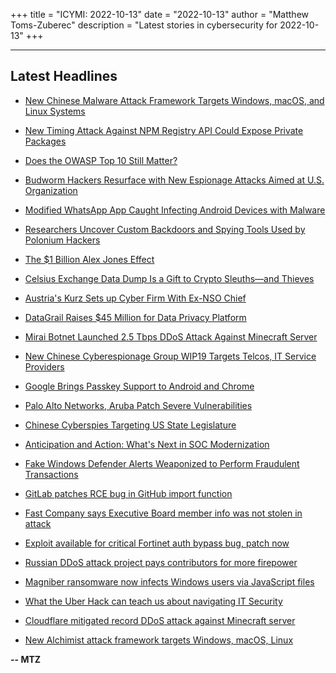 +++
title = "ICYMI: 2022-10-13"
date = "2022-10-13"
author = "Matthew Toms-Zuberec"
description = "Latest stories in cybersecurity for 2022-10-13"
+++

---------------------------------------------------------------------------
## Latest Headlines
- [New Chinese Malware Attack Framework Targets Windows, macOS, and Linux Systems](https://thehackernews.com/2022/10/new-chinese-malware-attack-framework.html)

- [New Timing Attack Against NPM Registry API Could Expose Private Packages](https://thehackernews.com/2022/10/new-timing-attack-against-npm-registry.html)

- [Does the OWASP Top 10 Still Matter?](https://thehackernews.com/2022/10/does-owasp-top-10-still-matter.html)

- [Budworm Hackers Resurface with New Espionage Attacks Aimed at U.S. Organization](https://thehackernews.com/2022/10/budworm-hackers-resurface-with-new.html)

- [Modified WhatsApp App Caught Infecting Android Devices with Malware](https://thehackernews.com/2022/10/modified-whatsapp-app-caught-infecting.html)

- [Researchers Uncover Custom Backdoors and Spying Tools Used by Polonium Hackers](https://thehackernews.com/2022/10/researchers-uncover-custom-backdoors.html)

- [The $1 Billion Alex Jones Effect](https://www.wired.com/story/alex-jones-1-billion-damages-free-speech-moderation/)

- [Celsius Exchange Data Dump Is a Gift to Crypto Sleuths—and Thieves](https://www.wired.com/story/celsius-user-data-dump-crypto-tracing-scammers/)

- [Austria's Kurz Sets up Cyber Firm With Ex-NSO Chief](https://www.securityweek.com/austrias-kurz-sets-cyber-firm-ex-nso-chief)

- [DataGrail Raises $45 Million for Data Privacy Platform](https://www.securityweek.com/datagrail-raises-45-million-data-privacy-platform)

- [Mirai Botnet Launched 2.5 Tbps DDoS Attack Against Minecraft Server](https://www.securityweek.com/mirai-botnet-launched-25-tbps-ddos-attack-against-minecraft-server)

- [New Chinese Cyberespionage Group WIP19 Targets Telcos, IT Service Providers](https://www.securityweek.com/new-chinese-cyberespionage-group-wip19-targets-telcos-it-service-providers)

- [Google Brings Passkey Support to Android and Chrome](https://www.securityweek.com/google-brings-passkey-support-android-and-chrome)

- [Palo Alto Networks, Aruba Patch Severe Vulnerabilities](https://www.securityweek.com/palo-alto-networks-aruba-patch-severe-vulnerabilities)

- [Chinese Cyberspies Targeting US State Legislature](https://www.securityweek.com/chinese-cyberspies-targeting-us-state-legislature)

- [Anticipation and Action: What's Next in SOC Modernization](https://www.securityweek.com/anticipation-and-action-whats-next-soc-modernization)

- [Fake Windows Defender Alerts Weaponized to Perform Fraudulent Transactions](https://cybersecuritynews.com/fake-windows-defender-alerts/)

- [GitLab patches RCE bug in GitHub import function](https://portswigger.net/daily-swig/gitlab-patches-rce-bug-in-github-import-function)

- [Fast Company says Executive Board member info was not stolen in attack](https://www.bleepingcomputer.com/news/security/fast-company-says-executive-board-member-info-was-not-stolen-in-attack/)

- [Exploit available for critical Fortinet auth bypass bug, patch now](https://www.bleepingcomputer.com/news/security/exploit-available-for-critical-fortinet-auth-bypass-bug-patch-now/)

- [Russian DDoS attack project pays contributors for more firepower](https://www.bleepingcomputer.com/news/security/russian-ddos-attack-project-pays-contributors-for-more-firepower/)

- [Magniber ransomware now infects Windows users via JavaScript files](https://www.bleepingcomputer.com/news/security/magniber-ransomware-now-infects-windows-users-via-javascript-files/)

- [What the Uber Hack can teach us about navigating IT Security](https://www.bleepingcomputer.com/news/security/what-the-uber-hack-can-teach-us-about-navigating-it-security/)

- [Cloudflare mitigated record DDoS attack against Minecraft server](https://www.bleepingcomputer.com/news/security/cloudflare-mitigated-record-ddos-attack-against-minecraft-server/)

- [New Alchimist attack framework targets Windows, macOS, Linux](https://www.bleepingcomputer.com/news/security/new-alchimist-attack-framework-targets-windows-macos-linux/)

**-- MTZ**